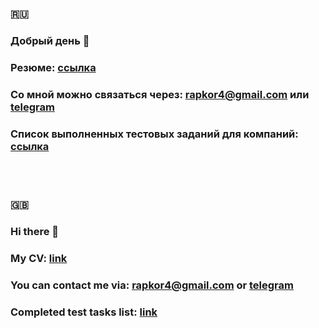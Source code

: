 ### :ru:
### Добрый день 👋

### Резюме: [ссылка](https://github.com/B4D-1D34/B4D-1D34/blob/main/Koverznev_frontend_junior_cv_RU.pdf)

### Со мной можно связаться через: rapkor4@gmail.com или [telegram](https://t.me/eeegore)

### Список выполненных тестовых заданий для компаний: [ссылка](https://github.com/stars/B4D-1D34/lists/companies-test-tasks)

<br/>
<br/>

### :gb:
### Hi there 👋

### My CV: [link](https://github.com/B4D-1D34/B4D-1D34/blob/main/Koverznev_frontend_junior_cv_updated.pdf)

### You can contact me via: rapkor4@gmail.com or [telegram](https://t.me/eeegore)

### Completed test tasks list: [link](https://github.com/stars/B4D-1D34/lists/companies-test-tasks)
<!--
**B4D-1D34/B4D-1D34** is a ✨ _special_ ✨ repository because its `README.md` (this file) appears on your GitHub profile.

Here are some ideas to get you started:

- 🔭 I’m currently working on ...
- 🌱 I’m currently learning ...
- 👯 I’m looking to collaborate on ...
- 🤔 I’m looking for help with ...
- 💬 Ask me about ...
- 📫 How to reach me: ...
- 😄 Pronouns: ...
- ⚡ Fun fact: ...
-->
